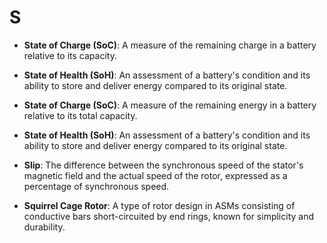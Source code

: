 # S

- **State of Charge (SoC)**: A measure of the remaining charge in a battery relative to its capacity.

- **State of Health (SoH)**: An assessment of a battery's condition and its ability to store and deliver energy compared to its original state.

- **State of Charge (SoC)**: A measure of the remaining energy in a battery relative to its total capacity.

- **State of Health (SoH)**: An assessment of a battery's condition and its ability to store and deliver energy compared to its original state.

- **Slip**: The difference between the synchronous speed of the stator's magnetic field and the actual speed of the rotor, expressed as a percentage of synchronous speed.


- **Squirrel Cage Rotor**: A type of rotor design in ASMs consisting of conductive bars short-circuited by end rings, known for simplicity and durability.